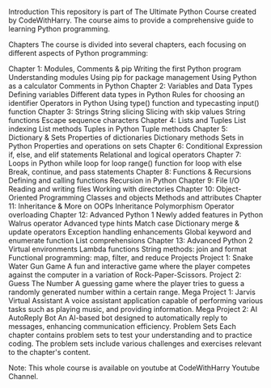 Introduction
This repository is part of The Ultimate Python Course created by CodeWithHarry. The course aims to provide a comprehensive guide to learning Python programming.

Chapters
The course is divided into several chapters, each focusing on different aspects of Python programming:

Chapter 1: Modules, Comments & pip
  Writing the first Python program
  Understanding modules
  Using pip for package management
  Using Python as a calculator
  Comments in Python
Chapter 2: Variables and Data Types
  Defining variables
  Different data types in Python
  Rules for choosing an identifier
  Operators in Python
  Using type() function and typecasting
  input() function
Chapter 3: Strings
  String slicing
  Slicing with skip values
  String functions
  Escape sequence characters
Chapter 4: Lists and Tuples
  List indexing
  List methods
  Tuples in Python
  Tuple methods
Chapter 5: Dictionary & Sets
  Properties of dictionaries
  Dictionary methods
  Sets in Python
  Properties and operations on sets
Chapter 6: Conditional Expression
  if, else, and elif statements
  Relational and logical operators
Chapter 7: Loops in Python
  while loop
  for loop
  range() function
  for loop with else
  Break, continue, and pass statements
Chapter 8: Functions & Recursions
  Defining and calling functions
  Recursion in Python
Chapter 9: File I/O
  Reading and writing files
  Working with directories
Chapter 10: Object-Oriented Programming
  Classes and objects
  Methods and attributes
Chapter 11: Inheritance & More on OOPs
  Inheritance
  Polymorphism
  Operator overloading
Chapter 12: Advanced Python 1
  Newly added features in Python
  Walrus operator
  Advanced type hints
  Match case
  Dictionary merge & update operators
  Exception handling enhancements
  Global keyword and enumerate function
  List comprehensions
Chapter 13: Advanced Python 2
  Virtual environments
  Lambda functions
  String methods: join and format
  Functional programming: map, filter, and reduce
Projects
Project 1: Snake Water Gun Game
  A fun and interactive game where the player competes against the computer in a variation of Rock-Paper-Scissors.
Project 2: Guess The Number
  A guessing game where the player tries to guess a randomly generated number within a certain range.
Mega Project 1: Jarvis Virtual Assistant
  A voice assistant application capable of performing various tasks such as playing music, and providing information.
Mega Project 2: AI AutoReply Bot
  An AI-based bot designed to automatically reply to messages, enhancing communication efficiency.
Problem Sets
  Each chapter contains problem sets to test your understanding and to practice coding. The problem sets include various challenges and exercises relevant to the chapter's content.

Note: This whole course is available on youtube at CodeWithHarry Youtube Channel.
